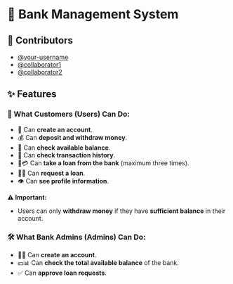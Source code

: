 # 🏦 Bank Management System

## 👥 Contributors

- [@your-username](https://github.com/AvijitBhadro)
- [@collaborator1](https://github.com/Nasif-Hasan
) 
- [@collaborator2](https://github.com/collaborator2) 

## ✨ Features

### 👤 What Customers (Users) Can Do:
- 📝 Can **create an account**.
- 💰 Can **deposit and withdraw money**.
- 🏦 Can **check available balance**.
- 📜 Can **check transaction history**.
- 🏦💳 Can **take a loan from the bank** (maximum three times).
- 🏦📝 Can **request a loan**.
- 👁️ Can **see profile information**.

**⚠️ Important:**  
- Users can only **withdraw money** if they have **sufficient balance** in their account.

### 🛠️ What Bank Admins (Admins) Can Do:
- 🏦📝 Can **create an account**.
- 💵📊 Can **check the total available balance** of the bank.
- ✅ Can **approve loan requests**.

